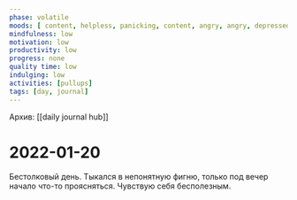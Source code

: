 ```yaml
---
phase: volatile
moods: [ content, helpless, panicking, content, angry, angry, depressed, frightened, hateful,]
mindfulness: low
motivation: low
productivity: low
progress: none
quality time: low
indulging: low
activities: [pullups]
tags: [day, journal]
---
```

Архив: [[daily journal hub]]
# 2022-01-20
Бестолковый день. Тыкался в непонятную фигню, только под вечер начало что-то проясняться. Чувствую себя бесполезным.
